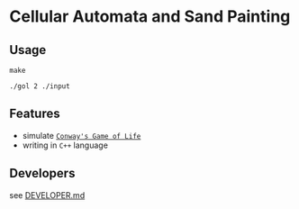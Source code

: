 # Cellular Automata and Sand Painting

## Usage

```shell
make

./gol 2 ./input
```

## Features

- simulate [`Conway's Game of Life`](https://en.wikipedia.org/wiki/Conway%27s_Game_of_Life)
- writing in `C++` language

## Developers

see [DEVELOPER.md](DEVELOPER.md)

